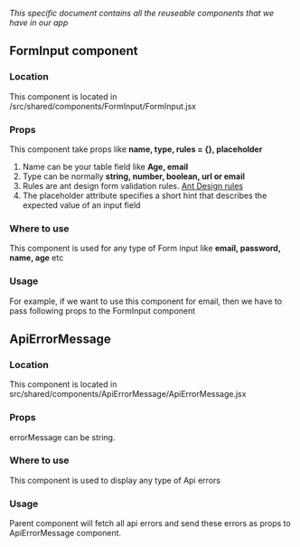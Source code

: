 *This specific document contains all the reuseable components that we have in our app*
## FormInput component
### Location
This component is located in /src/shared/components/FormInput/FormInput.jsx
### Props
This component take props like **name, type, rules = {}, placeholder**
1. Name can be your table field like **Age, email**
2. Type can be normally **string, number, boolean, url or email**
3. Rules are ant design form validation rules. 
[Ant Design rules](https://ant.design/components/form#Rule)
4. The placeholder attribute specifies a short hint that describes the expected value of an input field
### Where to use
This component is used for any type of Form input like **email, password, name, age** etc

### Usage
For example, if we want to use this component for email, then we have to pass following props to the FormInput component
 <FormInput
          name="email"
          type="email"
          rule={FormRule.EMAIL}
          placeholder="Email"
        />

## ApiErrorMessage
### Location
This component is located in src/shared/components/ApiErrorMessage/ApiErrorMessage.jsx
### Props
errorMessage can be string.
### Where to use
This component is used to display any type of Api errors 

### Usage
Parent component will fetch all api errors and send these errors as props to ApiErrorMessage component.

<ApiErrorMessage errorMessage={errorMessage} />
